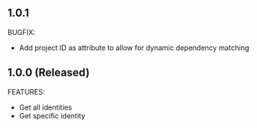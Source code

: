 ## 1.0.1
BUGFIX:
- Add project ID as attribute to allow for dynamic dependency matching

## 1.0.0 (Released)

FEATURES:
- Get all identities
- Get specific identity